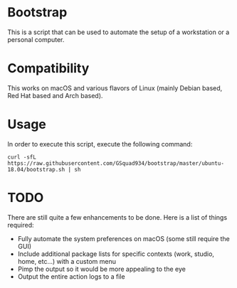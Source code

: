 # Bootstrap
This is a script that can be used to automate the setup of a workstation or a personal computer.

# Compatibility
This works on macOS and various flavors of Linux (mainly Debian based, Red Hat based and Arch based).

# Usage
In order to execute this script, execute the following command:

```
curl -sfL https://raw.githubusercontent.com/GSquad934/bootstrap/master/ubuntu-18.04/bootstrap.sh | sh
```

# TODO
There are still quite a few enhancements to be done. Here is a list of things required:

- Fully automate the system preferences on macOS (some still require the GUI)
- Include additional package lists for specific contexts (work, studio, home, etc...) with a custom menu
- Pimp the output so it would be more appealing to the eye
- Output the entire action logs to a file
